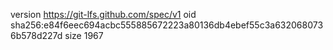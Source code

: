 version https://git-lfs.github.com/spec/v1
oid sha256:e84f6eec694acbc555885672223a80136db4ebef55c3a6320680736b578d227d
size 1967
